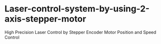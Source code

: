 # Laser-control-system-by-using-2-axis-stepper-motor
High Precision Laser Control by Stepper Encoder Motor Position and Speed Control
